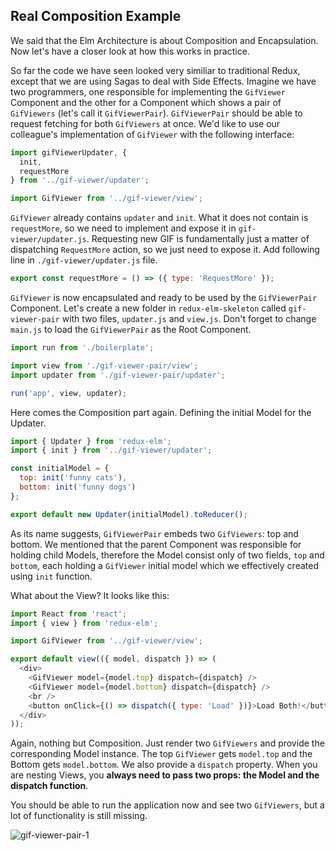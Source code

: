## Real Composition Example

We said that the Elm Architecture is about Composition and Encapsulation. Now let's have a closer look at how this works in practice.

So far the code we have seen looked very similiar to traditional Redux, except that we are using Sagas to deal with Side Effects. Imagine we have two programmers, one responsible for implementing the `GifViewer` Component and the other for a Component which shows a pair of `GifViewers` (let's call it `GifViewerPair`). `GifViewerPair` should be able to request fetching for both `GifViewers` at once. We'd like to use our colleague's implementation of `GifViewer` with the following interface:

```javascript
import gifViewerUpdater, {
  init,
  requestMore
} from '../gif-viewer/updater';

import GifViewer from '../gif-viewer/view';
```

`GifViewer` already contains `updater` and `init`. What it does not contain is `requestMore`, so we need to implement and expose it in `gif-viewer/updater.js`. Requesting new GIF is fundamentally just a matter of dispatching `RequestMore` action, so we just need to expose it. Add following line in `./gif-viewer/updater.js` file.

```javascript
export const requestMore = () => ({ type: 'RequestMore' });
```

`GifViewer` is now encapsulated and ready to be used by the `GifViewerPair` Component. Let's create a new folder in `redux-elm-skeleton` called `gif-viewer-pair` with two files, `updater.js` and `view.js`. Don't forget to change `main.js` to load the `GifViewerPair` as the Root Component.

```javascript
import run from './boilerplate';

import view from './gif-viewer-pair/view';
import updater from './gif-viewer-pair/updater';

run('app', view, updater);
```

Here comes the Composition part again. Defining the initial Model for the Updater.

```javascript
import { Updater } from 'redux-elm';
import { init } from '../gif-viewer/updater';

const initialModel = {
  top: init('funny cats'),
  bottom: init('funny dogs')
};

export default new Updater(initialModel).toReducer();
```

As its name suggests, `GifViewerPair` embeds two `GifViewers`: top and bottom. We mentioned that the parent Component was responsible for holding child Models, therefore the Model consist only of two fields, `top` and `bottom`, each holding a `GifViewer` initial model which we effectively created using `init` function.

What about the View? It looks like this:

```javascript
import React from 'react';
import { view } from 'redux-elm';

import GifViewer from '../gif-viewer/view';

export default view(({ model, dispatch }) => (
  <div>
    <GifViewer model={model.top} dispatch={dispatch} />
    <GifViewer model={model.bottom} dispatch={dispatch} />
    <br />
    <button onClick={() => dispatch({ type: 'Load' })}>Load Both!</button>
  </div>
));
```

Again, nothing but Composition. Just render two `GifViewers` and provide the corresponding Model instance. The top `GifViewer` gets `model.top` and the Bottom gets `model.bottom`. We also provide a `dispatch` property. When you are nesting Views, you **always need to pass two props: the Model and the dispatch function**.

You should be able to run the application now and see two `GifViewers`, but a lot of functionality is still missing.

![gif-viewer-pair-1](../../assets/7.png)
